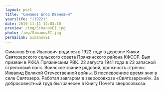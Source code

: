 ```yaml
---
layout: post
title: "Симанов Егор Иванович"
yearslife: "(1922)"
date: 2019-11-11 12:03:10
preview: /img/SimanovEI.jpg
photo: /img/SimanovEI.jpg
permalink: SimanovEI
---
```


Симанов Егор Иванович родился в 1922 году в деревне Кикки Святозерского сельского совета Пряжинского района КФССР. Был призван в РККА Пряжинским РВК. 22 августа 1941 года в 23 запасной стрелковый полк. Воинское звание рядовой, должность стрелок. Инвалид Великой Отечественной войны. В послевоенное время жил в селе Святозеро. Работал завгаром в зверосовхозе «Святозерский». За добросовестный труд был занесен в Книгу Почета зверосовхоза.